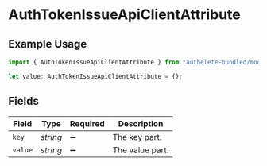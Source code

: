 # AuthTokenIssueApiClientAttribute

## Example Usage

```typescript
import { AuthTokenIssueApiClientAttribute } from "authelete-bundled/models/operations";

let value: AuthTokenIssueApiClientAttribute = {};
```

## Fields

| Field              | Type               | Required           | Description        |
| ------------------ | ------------------ | ------------------ | ------------------ |
| `key`              | *string*           | :heavy_minus_sign: | The key part.      |
| `value`            | *string*           | :heavy_minus_sign: | The value part.    |